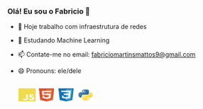 ### Olá! Eu sou o Fabricio 👋

- 🔭 Hoje trabalho com infraestrutura de redes
- 🌱 Estudando Machine Learning
- 📫 Contate-me no email: fabriciomartinsmattos9@gmail.com
- 😄 Pronouns: ele/dele

  <div style="display: inline_block"><br>
  <img align="center" alt="fab-Js" height="30" width="40" src="https://raw.githubusercontent.com/devicons/devicon/master/icons/javascript/javascript-plain.svg">
  <img align="center" alt="Rafa-HTML" height="30" width="40" src="https://raw.githubusercontent.com/devicons/devicon/master/icons/html5/html5-original.svg">
  <img align="center" alt="Rafa-CSS" height="30" width="40" src="https://raw.githubusercontent.com/devicons/devicon/master/icons/css3/css3-original.svg">
  <img align="center" alt="Rafa-Python" height="30" width="40" src="https://raw.githubusercontent.com/devicons/devicon/master/icons/python/python-original.svg">
</div>
